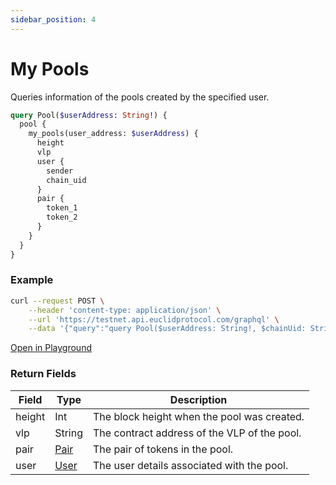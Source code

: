 ```yaml
---
sidebar_position: 4
---
```


# My Pools

Queries information of the pools created by the specified user.

```graphql
query Pool($userAddress: String!) {
  pool {
    my_pools(user_address: $userAddress) {
      height
      vlp
      user {
        sender
        chain_uid
      }
      pair {
        token_1
        token_2
      }
    }
  }
}
```

### Example

```bash
curl --request POST \
    --header 'content-type: application/json' \
    --url 'https://testnet.api.euclidprotocol.com/graphql' \
    --data '{"query":"query Pool($userAddress: String!, $chainUid: String) {\n  pool {\n    my_pools(user_address: $userAddress, chain_uid: $chainUid) {\n      height\n      vlp\n      user {\n        sender\n        chain_uid\n      }\n      pair {\n        token_1\n        token_2\n      }\n    }\n  }\n}","variables":{"userAddress":"nibi14hcxlnwlqtq75ttaxf674vk6mafspg8x3ky6ts","chainUid":"nibiru"}}'
```

[Open in Playground](https://testnet.api.euclidprotocol.com/?explorerURLState=N4IgJg9gxgrgtgUwHYBcQC4QEcYIE4CeABAAoQQA2AFACQwDO%2BAgmGHgvfekQMop4BLJAHMAhABoiNKAAsAhkICqAsNz6CRASiLAAOkiJEADuQo79hw3AIB9E5XpUG%2BG3NbtO3Oozws2HeklZBSQbGBUvYKUVbT0DS0MZBAFhGRQLBKIANwojDITnPHN4zKJGJDB8fMyo0PCwasMAX0bjBSK40sMUCABrZBsARlbuvoGAJlaWkqJp5v0mkHEQLLlBOQAjCg4MEE6iXRBCvw96Q%2B5DpAENgUGAFhkoAA8KJAB3CiwULAB2AFYUCg5E8AGYANh%2BdyyvTBcDkIPoRmEAA4ngBmXoEMEoM5LDKHWrKBoYA4gK43PAwQ4LEBNIA)


### Return Fields

| Field             | Type                  | Description                                    |
|-------------------|-----------------------|------------------------------------------------|
| height            | Int                   | The block height when the pool was created.                        |
| vlp               | String                | The contract address of the VLP of the pool.                                 |
| pair              | [Pair](../../../Euclid%20Smart%20Contracts/CosmWasm/overview#pair)         | The pair of tokens in the pool.                |
| user              | [User](../../../Euclid%20Smart%20Contracts/CosmWasm/overview#crosschainuser)         | The user details associated with the pool.     |




